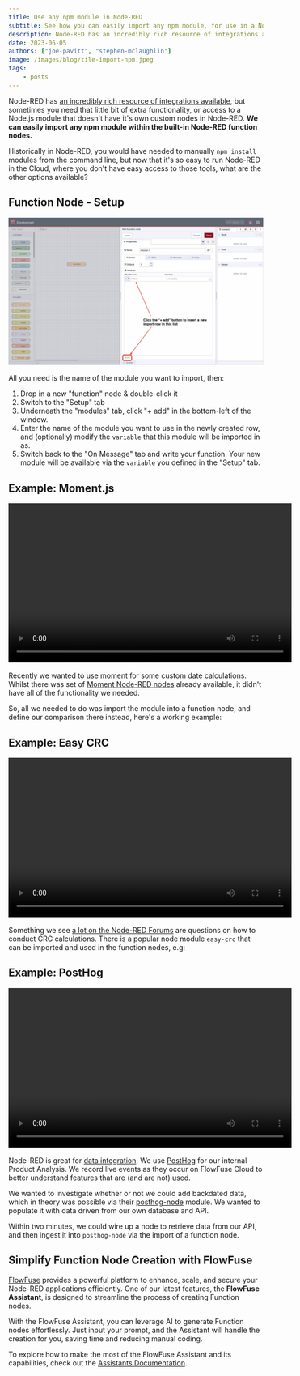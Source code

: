 ```yaml
---
title: Use any npm module in Node-RED
subtitle: See how you can easily import any npm module, for use in a Node-RED function node.
description: Node-RED has an incredibly rich resource of integrations available, but sometimes you need that little extra. This shows you how.
date: 2023-06-05
authors: ["joe-pavitt", "stephen-mclaughlin"]
image: /images/blog/tile-import-npm.jpeg
tags:
    - posts
---
```


Node-RED has <a href="https://flows.nodered.org/search?type=node" target="_blank">an incredibly rich resource of integrations available</a>, but sometimes you need that little bit of extra functionality, or access to a Node.js module that doesn't have it's own custom nodes in Node-RED. **We can easily import any npm module within the built-in Node-RED function nodes.**

<!--more-->

Historically in Node-RED, you would have needed to manually `npm install` modules from the command line, but now that it's so easy to run Node-RED in the Cloud, where you don't have easy access to those tools, what are the other options available?

## Function Node - Setup

![Location of the "add" button in order to import an npm module intoa  function node](./images/npmimport-add.jpg "Location of the 'add' button in order to import an npm module intoa  function node")

All you need is the name of the module you want to import, then:

1. Drop in a new "function" node & double-click it
1. Switch to the "Setup" tab
1. Underneath the "modules" tab, click "+ add" in the bottom-left of the window.
1. Enter the name of the module you want to use in the newly created row, and (optionally) modify the `variable` that this module will be imported in as.
2. Switch back to the "On Message" tab and write your function. Your new module will be available via the `variable` you defined in the "Setup" tab.

## Example: Moment.js

<video width="560" height="315" controls>
  <source src="https://website-data.s3.eu-west-1.amazonaws.com/MomentJS+Demo.mp4" type="video/mp4">
</video>

Recently we wanted to use [moment](https://www.npmjs.com/package/moment) for some custom date calculations. Whilst there was set of [Moment Node-RED nodes](https://flows.nodered.org/node/node-red-contrib-moment) already available, it didn't have all of the functionality we needed.

So, all we needed to do was import the module into a function node, and define our comparison there instead, here's a working example:

## Example: Easy CRC

<video width="560" height="315" controls>
  <source src="https://website-data.s3.eu-west-1.amazonaws.com/Easy+CRC+Demo.mp4" type="video/mp4">
</video>

Something we see [a lot on the Node-RED Forums](https://discourse.nodered.org/search?q=crc%20order%3Alatest) are questions on how to conduct CRC calculations. There is a popular node module `easy-crc` that can be imported and used in the function nodes, e.g:

## Example: PostHog

<video width="560" height="315" controls>
  <source src="https://website-data.s3.eu-west-1.amazonaws.com/PostHog+Node+Demo.mp4" type="video/mp4">
</video>

Node-RED is great for [data integration](/solutions/data-integration/). We use <a href="https://posthog.com/" target="_blank">PostHog</a> for our internal Product Analysis. We record live events as they occur on FlowFuse Cloud to better understand features that are (and are not) used.

We wanted to investigate whether or not we could add backdated data, which in theory was possible via their <a href="https://posthog.com/docs/libraries/node" target="_blank">posthog-node</a> module. We wanted to populate it with data driven from our own database and API. 

Within two minutes, we could wire up a node to retrieve data from our API, and then ingest it into `posthog-node` via the import of a function node.

## Simplify Function Node Creation with FlowFuse

[FlowFuse](/) provides a powerful platform to enhance, scale, and secure your Node-RED applications efficiently. One of our latest features, the **FlowFuse Assistant**, is designed to streamline the process of creating Function nodes.

With the FlowFuse Assistant, you can leverage AI to generate Function nodes effortlessly. Just input your prompt, and the Assistant will handle the creation for you, saving time and reducing manual coding.

To explore how to make the most of the FlowFuse Assistant and its capabilities, check out the [Assistants Documentation](/docs/user/assistant/).
